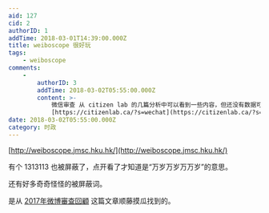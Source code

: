 ```yaml
---
aid: 127
cid: 2
authorID: 1
addTime: 2018-03-01T14:39:00.000Z
title: weiboscope 很好玩
tags:
    - weiboscope
comments:
    -
        authorID: 3
        addTime: 2018-03-02T05:55:00.000Z
        content: >-
            微信审查 从 citizen lab 的几篇分析中可以看到一些内容，但还没有数据可视化的展示：
            [https://citizenlab.ca/?s=wechat](https://citizenlab.ca/?s=wechat)
date: 2018-03-02T05:55:00.000Z
category: 时政
---
```


[http://weiboscope.jmsc.hku.hk/](http://weiboscope.jmsc.hku.hk/)

有个 1313113 也被屏蔽了，点开看了才知道是“万岁万岁万万岁”的意思。

还有好多奇奇怪怪的被屏蔽词。

是从 [2017年微博審查回顧](https://theinitium.com/article/20180301-opinion-fukingwah-weibo/) 这篇文章顺藤摸瓜找到的。

